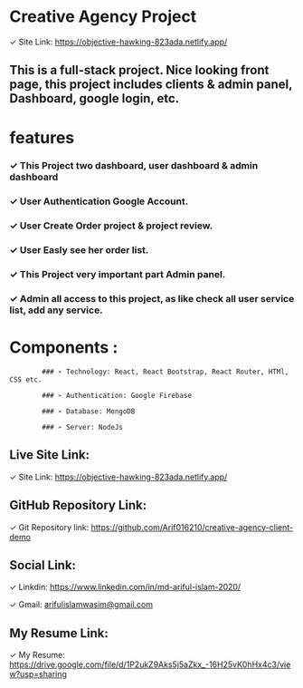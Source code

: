 # Creative Agency Project

✓ Site Link: https://objective-hawking-823ada.netlify.app/ 

## This is a full-stack project. Nice looking front page, this project includes clients & admin panel, Dashboard, google login, etc. 

# features

 ### ✓ This Project two dashboard, user dashboard & admin dashboard

 ### ✓ User Authentication Google Account.
 
 ### ✓ User Create Order project & project review.
 
 ### ✓ User Easly see her order list.
 
 ### ✓ This Project very important part Admin panel. 
 
 ### ✓ Admin all access to this project, as like check all user service list, add any service.
 
 # Components :
 
			### ➢ Technology: React, React Bootstrap, React Router, HTMl, CSS etc.
			
			### ➢ Authentication: Google Firebase
			
			### ➢ Database: MongoDB
			
			### ➢ Server: NodeJs

## Live Site Link: 

 ✓ Site Link: https://objective-hawking-823ada.netlify.app/ 
 
## GitHub Repository Link:
 
 ✓ Git Repository link: https://github.com/Arif016210/creative-agency-client-demo
 
## Social Link:
 
 ✓ Linkdin: https://www.linkedin.com/in/md-ariful-islam-2020/
 
 ✓ Gmail: arifulislamwasim@gmail.com
 
## My Resume Link:

  ✓ My Resume: https://drive.google.com/file/d/1P2ukZ9Aks5j5aZkx_-16H25vK0hHx4c3/view?usp=sharing



